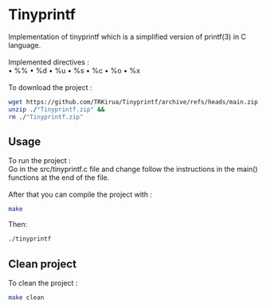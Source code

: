 # Tinyprintf
Implementation of tinyprintf which is a simplified version of printf(3) in C language.\
\
Implemented directives :\
• %% • %d • %u • %s • %c • %o • %x
\
\
To download the project :
```bash
wget https://github.com/TRKirua/Tinyprintf/archive/refs/heads/main.zip -O "Tinyprintf.zip" &&
unzip ./"Tinyprintf.zip" &&
rm ./"Tinyprintf.zip"
```

## Usage
To run the project :\
Go in the src/tinyprintf.c file and change follow the instructions in the main() functions at the end of the file.\
\
After that you can compile the project with :
```bash
make
```
Then:
```bash
./tinyprintf
```

## Clean project
To clean the project :
```bash
make clean
```
